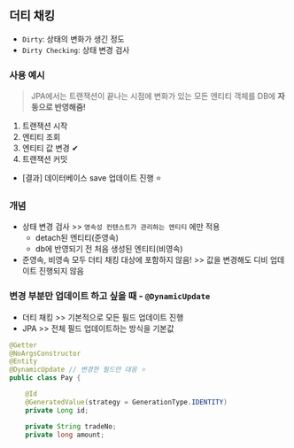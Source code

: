 ## 더티 채킹
- `Dirty`: 상태의 변화가 생긴 정도
- `Dirty Checking`: 상태 변경 검사

### 사용 예시
> JPA에서는 트랜잭션이 끝나는 시점에 변화가 있는 모든 엔티티 객체를 DB에 __자동으로 반영해줌!__
1. 트랜잭션 시작
2. 엔티티 조회
3. 엔티티 값 변경 ✔
4. 트랜잭션 커밋
- [결과] 데이터베이스 save 업데이트 진행 ⭐

### 개념
- 상태 변경 검사 >> `영속성 컨텐스트가 관리하는 엔티티` 에만 적용
  - detach된 엔티티(준영속)
  - db에 반영되기 전 처음 생성된 엔티티(비영속)
- 준영속, 비영속 모두 더티 채킹 대상에 포함하지 않음! >> 값을 변경해도 디비 업데이트 진행되지 않음

### 변경 부분만 업데이트 하고 싶을 때 - `@DynamicUpdate`
- 더티 채킹 >> 기본적으로 모든 필드 업데이트 진행
- JPA >> 전체 필드 업데이트하는 방식을 기본값

```java
@Getter
@NoArgsConstructor
@Entity
@DynamicUpdate // 변경한 필드만 대응 ⭐
public class Pay {

    @Id
    @GeneratedValue(strategy = GenerationType.IDENTITY)
    private Long id;

    private String tradeNo;
    private long amount;
```
